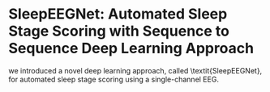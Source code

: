 # SleepEEGNet: Automated Sleep Stage Scoring with Sequence to Sequence Deep Learning Approach
we introduced a novel deep learning approach, called \textit{SleepEEGNet}, for automated sleep stage scoring using a single-channel EEG.
